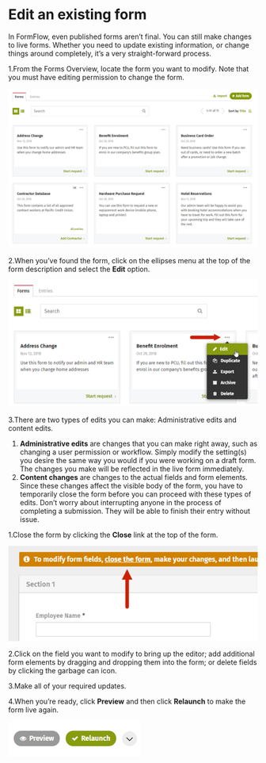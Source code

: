 # Edit an existing form



In FormFlow, even published forms aren’t final. You can still make changes to live forms. Whether you need to update existing information, or change things around completely, it’s a very straight-forward process.

1.From the Forms Overview, locate the form you want to modify. Note that you must have editing permission to change the form.

![](../../../.gitbook/assets/1%20%2822%29.png)

2.When you’ve found the form, click on the ellipses menu at the top of the form description and select the **Edit** option.

![](../../../.gitbook/assets/2%20%2829%29.png)

3.There are two types of edits you can make: Administrative edits and content edits.  


1. **Administrative edits** are changes that you can make right away, such as changing a user permission or workflow. Simply modify the setting\(s\) you desire the same way you would if you were working on a draft form. The changes you make will be reflected in the live form immediately.
2. **Content changes** are changes to the actual fields and form elements. Since these changes affect the visible body of the form, you have to temporarily close the form before you can proceed with these types of edits. Don’t worry about interrupting anyone in the process of completing a submission. They will be able to finish their entry without issue.

1.Close the form by clicking the **Close** link at the top of the form.  


![](../../../.gitbook/assets/3%20%2815%29.png)



2.Click on the field you want to modify to bring up the editor; add additional form elements by dragging and dropping them into the form; or delete fields by clicking the garbage can icon.

3.Make all of your required updates.

4.When you’re ready, click **Preview** and then click **Relaunch** to make the form live again.

![](../../../.gitbook/assets/4%20%2815%29.png)


